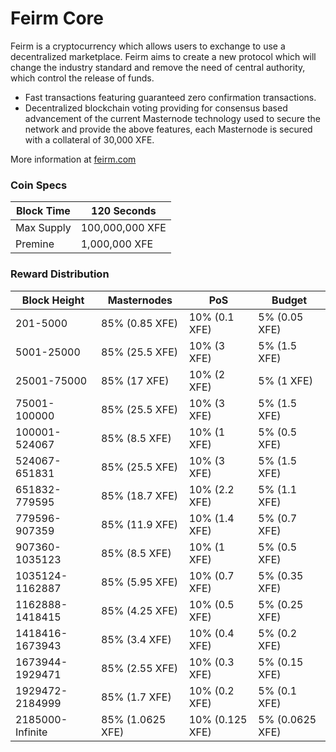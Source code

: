 Feirm Core
==========

Feirm is a cryptocurrency which allows users to exchange to use a decentralized marketplace. Feirm aims to create a new protocol which will change the industry standard and remove the need of central authority, which control the release of funds.

- Fast transactions featuring guaranteed zero confirmation transactions.
- Decentralized blockchain voting providing for consensus based advancement of the current Masternode
  technology used to secure the network and provide the above features, each Masternode is secured
  with a collateral of 30,000 XFE.

More information at [feirm.com](https://www.feirm.com)

### Coin Specs
| Block Time 	| 120 Seconds     	|
|------------	|-----------------	|
| Max Supply 	| 100,000,000 XFE 	|
| Premine    	|  1,000,000 XFE  	|

### Reward Distribution

| **Block Height** | **Masternodes**  | **PoS**         | **Budget**      |
| ---------------- | ---------------- | --------------- | --------------- |
| 201-5000         | 85% (0.85 XFE)   | 10% (0.1 XFE)   | 5% (0.05 XFE)   |
| 5001-25000       | 85% (25.5 XFE)   | 10% (3 XFE)     | 5% (1.5 XFE)    |
| 25001-75000      | 85% (17 XFE)     | 10% (2 XFE)     | 5% (1 XFE)      |
| 75001-100000     | 85% (25.5 XFE)   | 10% (3 XFE)     | 5% (1.5 XFE)    |
| 100001-524067    | 85% (8.5 XFE)    | 10% (1 XFE)     | 5% (0.5 XFE)    |
| 524067-651831    | 85% (25.5 XFE)   | 10% (3 XFE)     | 5% (1.5 XFE)    |
| 651832-779595    | 85% (18.7 XFE)   | 10% (2.2 XFE)   | 5% (1.1 XFE)    |
| 779596-907359    | 85% (11.9 XFE)   | 10% (1.4 XFE)   | 5% (0.7 XFE)    |
| 907360-1035123   | 85% (8.5 XFE)    | 10% (1 XFE)     | 5% (0.5 XFE)    |
| 1035124-1162887  | 85% (5.95 XFE)   | 10% (0.7 XFE)   | 5% (0.35 XFE)   |
| 1162888-1418415  | 85% (4.25 XFE)   | 10% (0.5 XFE)   | 5% (0.25 XFE)   |
| 1418416-1673943  | 85% (3.4 XFE)    | 10% (0.4 XFE)   | 5% (0.2 XFE)    |
| 1673944-1929471  | 85% (2.55 XFE)   | 10% (0.3 XFE)   | 5% (0.15 XFE)   |
| 1929472-2184999  | 85% (1.7 XFE)    | 10% (0.2 XFE)   | 5% (0.1 XFE)    |
| 2185000-Infinite | 85% (1.0625 XFE) | 10% (0.125 XFE) | 5% (0.0625 XFE) |
